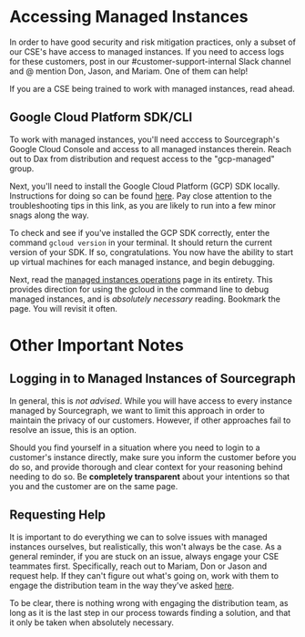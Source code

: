 # Accessing Managed Instances
In order to have good security and risk mitigation practices, only a subset of our CSE's have access to managed instances. If you need to access logs for these customers, post in our #customer-support-internal Slack channel and @ mention Don, Jason, and Mariam. One of them can help! 

If you are a CSE being trained to work with managed instances, read ahead.

## Google Cloud Platform SDK/CLI
To work with managed instances, you'll need acccess to Sourcegraph's Google Cloud Console and access to all managed instances therein. Reach out to Dax from distribution and request access to the "gcp-managed" group.

Next, you'll need to install the Google Cloud Platform (GCP) SDK locally. Instructions for doing so can be found [here](https://cloud.google.com/sdk/docs/install). Pay close attention to the troubleshooting tips in this link, as you are likely to run into a few minor snags along the way.

To check and see if you've installed the GCP SDK correctly, enter the command `gcloud version` in your terminal. It should return the current version of your SDK. If so, congratulations. You now have the ability to start up virtual machines for each managed instance, and begin debugging.

Next, read the [managed instances operations](https://about.sourcegraph.com/handbook/engineering/distribution/managed/operations) page in its entirety. This provides direction for using the gcloud in the command line to debug managed instances, and is *absolutely necessary* reading. Bookmark the page. You will revisit it often.

# Other Important Notes

## Logging in to Managed Instances of Sourcegraph
In general, this is *not advised*. While you will have access to every instance managed by Sourcegraph, we want to limit this approach in order to maintain the privacy of our customers. However, if other approaches fail to resolve an issue, this is an option. 

Should you find yourself in a situation where you need to login to a customer's instance directly, make sure you inform the customer before you do so, and provide thorough and clear context for your reasoning behind needing to do so. Be **completely transparent** about your intentions so that you and the customer are on the same page.

## Requesting Help
It is important to do everything we can to solve issues with managed instances ourselves, but realistically, this won't always be the case. As a general reminder, if you are stuck on an issue, always engage your CSE teammates first. Specifically, reach out to Mariam, Don or Jason and request help. If they can't figure out what's going on, work with them to engage the distribution team in the way they've asked [here](https://about.sourcegraph.com/handbook/support/engaging-other-teams).

To be clear, there is nothing wrong with engaging the distribution team, as long as it is the last step in our process towards finding a solution, and that it only be taken when absolutely necessary.



